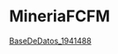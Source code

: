# MineriaFCFM
[BaseDeDatos_1941488](https://github.com/OpheliaVlzqz/MineriaDatos/blob/main/BasesDeDatos.pdf)
